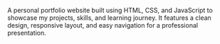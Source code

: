 A personal portfolio website built using HTML, CSS, and JavaScript to showcase my projects, skills, and learning journey. It features a clean design, responsive layout, and easy navigation for a professional presentation.
